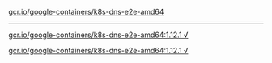[gcr.io/google-containers/k8s-dns-e2e-amd64](https://hub.docker.com/r/anjia0532/google-containers.k8s-dns-e2e-amd64/tags/) 

----
[gcr.io/google-containers/k8s-dns-e2e-amd64:1.12.1 √](https://hub.docker.com/r/anjia0532/google-containers.k8s-dns-e2e-amd64/tags/)

[gcr.io/google-containers/k8s-dns-e2e-amd64:1.12.1 √](https://hub.docker.com/r/anjia0532/google-containers.k8s-dns-e2e-amd64/tags/)

